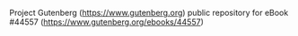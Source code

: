 Project Gutenberg (https://www.gutenberg.org) public repository for eBook #44557 (https://www.gutenberg.org/ebooks/44557)
